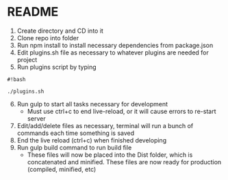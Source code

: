 # README #

1. Create directory and CD into it
2. Clone repo into folder 
3. Run npm install to install necessary dependencies from package.json
4. Edit plugins.sh file as necessary to whatever plugins are needed for project
5. Run plugins script by typing 
```
#!bash

./plugins.sh 
```

6. Run gulp to start all tasks necessary for development
	* Must use ctrl+c to end live-reload, or it will cause errors to re-start server
7. Edit/add/delete files as necessary, terminal will run a bunch of commands each time something is saved
8. End the live reload (ctrl+c) when finished developing
9. Run gulp build command to run build file
	* These files will now be placed into the Dist folder, which is concatenated and minified. These files are now ready for production (compiled, minified, etc)